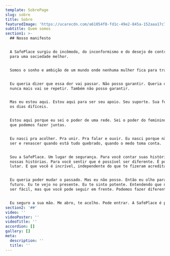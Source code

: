 ```yaml
---
template: SobrePage
slug: sobre
title: Sobre
featuredImage: 'https://ucarecdn.com/a61054f8-fd1c-49e2-845a-152aaa17c71f/'
subtitle: Quem somos
section1: >-
  ## Nosso manifesto


  A SafePlace surgiu do incômodo, do inconformismo e do desejo de contribuir
  para uma sociedade melhor.


  Somos o sonho e ambição de um mundo onde nenhuma mulher fica para trás. 


  Eu queria dizer que essa dor vai passar. Não posso garantir. Queria dizer que
  nunca mais vai se repetir. Também não posso garantir. 


  Mas eu estou aqui. Estou aqui para ser seu apoio. Seu suporte. Sua força para
  os dias difíceis. 


  Estou aqui porque eu sei o poder de uma rede. Sei o poder do feminino e tudo o
  que podemos fazer juntas. 


  Eu nasci pra acolher. Pra unir. Pra falar e ouvir. Eu nasci porque não é fácil
  ser e renascer quando está tudo quebrado, quando o medo toma conta. 


  Sou a SafePlace. Um lugar de segurança. Para você contar suas histórias. Ouvir
  nossas histórias. Para você sentir que é possível ser diferente. É possível
  lutar. E que você é incrível, independente do que te fizeram acreditar. 


  Eu queria poder mudar o passado. Mas eu não posso. Então eu olho para o
  futuro. Eu te vejo no presente. Eu te sinto potente. Entendendo que não vai
  ser fácil, mas que você pode seguir em frente. Podemos fazer diferente. 


  Eu seguro a sua mão. Me abro, te acolho. Pode entrar. A SafePlace é pra você.
section2: '##'
video: ''
videoPoster: ''
videoTitle: ''
accordion: []
gallery: []
meta:
  description: ''
  title: ''
---
```


